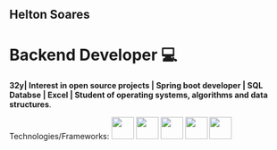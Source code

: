## Helton Soares        
# Backend Developer :computer:

**32y| Interest in open source projects | Spring boot developer | SQL Databse | Excel | Student of operating systems, algorithms and data structures**.


Technologies/Frameworks:
 <img src="https://cdn.jsdelivr.net/gh/devicons/devicon@latest/icons/java/java-original.svg" width=40 height=40/> <img src="https://cdn.jsdelivr.net/gh/devicons/devicon@latest/icons/javascript/javascript-original.svg" width=40 height=40/>   <img src="https://cdn.jsdelivr.net/gh/devicons/devicon@latest/icons/spring/spring-original.svg" widht=40 height=40/> 
   <img src="https://cdn.jsdelivr.net/gh/devicons/devicon@latest/icons/mysql/mysql-original.svg" widht=40 height=40/> 
              <img src="https://cdn.jsdelivr.net/gh/devicons/devicon@latest/icons/linux/linux-original.svg" height=40 widht=40 />
          

         
